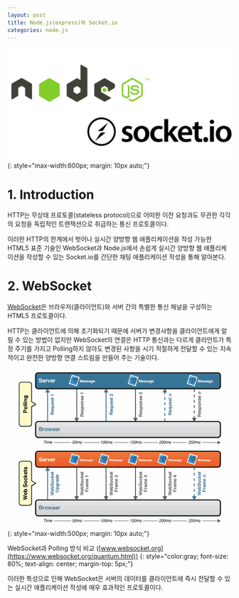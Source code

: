 ```yaml
---
layout: post
title: Node.js(express)와 Socket.io
categories: node.js
---
```


![socket.io logo](/img/socketio-logo.png)
{: style="max-width:600px; margin: 10px auto;"}

# 1. Introduction

HTTP는 무상태 프로토콜(stateless protocol)으로 어떠한 이전 요청과도 무관한 각각의 요청을 독립적인 트랜잭션으로 취급하는 통신 프로토콜이다.

이러한 HTTP의 한계에서 벗어나 실시간 양방향 웹 애플리케이션을 작성 가능한 HTML5 표준 기술인 WebSocket과 Node.js에서 손쉽게 실시간 양방향 웹 애플리케이션을 작성할 수 있는 Socket.io를 간단한 채팅 애플리케이션 작성을 통해 알아본다.

# 2. WebSocket

[WebSocket](https://www.websocket.org/aboutwebsocket.html)은 브라우저(클라이언트)와 서버 간의 특별한 통신 채널을 구성하는 HTML5 프로토콜이다.

HTTP는 클라이언트에 의해 초기화되기 때문에 서버가 변경사항을 클라이언트에게 알릴 수 있는 방법이 없지만  WebSocket의 연결은 HTTP 통신과는 다르게 클라언트가 특정 주기를 가지고 Polling하지 않아도 변경된 사항을 시기 적절하게 전달할 수 있는 지속적이고 완전한 양방향 연결 스트림을 만들어 주는 기술이다.

![websocket-polling](/img/websocket-polling.gif)
{: style="max-width:500px; margin: 10px auto;"}

WebSocket과 Polling 방식 비교 ([www.websocket.org](https://www.websocket.org/quantum.html))
{: style="color:gray; font-size: 80%; text-align: center; margin-top: 5px;"}

이러한 특성으로 인해 WebSocket은 서버의 데이터를 클라이언트에 즉시 전달할 수 있는 실시간 애플리케이션 작성에 매우 효과적인 프로토콜이다.
